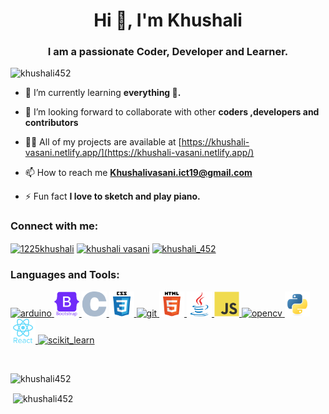 
<h1 align="center">Hi 👋, I'm Khushali</h1>
<h3 align="center">I am a passionate Coder, Developer and Learner.</h3>

<p align="left"> <img src="https://komarev.com/ghpvc/?username=khushali452&label=Profile%20views&color=0e75b6&style=flat" alt="khushali452" /> </p>

- 🌱 I’m currently learning **everything 🤣.**

- 👯 I’m looking forward to collaborate with other **coders ,developers and contributors**

- 👨‍💻 All of my projects are available at [https://khushali-vasani.netlify.app/](https://khushali-vasani.netlify.app/)

- 📫 How to reach me **Khushalivasani.ict19@gmail.com**

- ⚡ Fun fact **I love to sketch and play piano.**

<h3 align="left">Connect with me:</h3>
<p align="left">
<a href="https://twitter.com/1225khushali" target="blank"><img align="center" src="https://cdn.jsdelivr.net/npm/simple-icons@3.0.1/icons/twitter.svg" alt="1225khushali" height="30" width="40" /></a>
<a href="https://linkedin.com/in/khushali vasani" target="blank"><img align="center" src="https://cdn.jsdelivr.net/npm/simple-icons@3.0.1/icons/linkedin.svg" alt="khushali vasani" height="30" width="40" /></a>
<a href="https://instagram.com/khushali_452" target="blank"><img align="center" src="https://cdn.jsdelivr.net/npm/simple-icons@3.0.1/icons/instagram.svg" alt="khushali_452" height="30" width="40" /></a>
</p>

<h3 align="left">Languages and Tools:</h3>
<p align="left"> <a href="https://www.arduino.cc/" target="_blank"> <img src="https://cdn.worldvectorlogo.com/logos/arduino-1.svg" alt="arduino" width="40" height="40"/> </a> <a href="https://getbootstrap.com" target="_blank"> <img src="https://raw.githubusercontent.com/devicons/devicon/master/icons/bootstrap/bootstrap-plain-wordmark.svg" alt="bootstrap" width="40" height="40"/> </a> <a href="https://www.cprogramming.com/" target="_blank"> <img src="https://raw.githubusercontent.com/devicons/devicon/master/icons/c/c-original.svg" alt="c" width="40" height="40"/> </a> <a href="https://www.w3schools.com/css/" target="_blank"> <img src="https://raw.githubusercontent.com/devicons/devicon/master/icons/css3/css3-original-wordmark.svg" alt="css3" width="40" height="40"/> </a> <a href="https://git-scm.com/" target="_blank"> <img src="https://www.vectorlogo.zone/logos/git-scm/git-scm-icon.svg" alt="git" width="40" height="40"/> </a> <a href="https://www.w3.org/html/" target="_blank"> <img src="https://raw.githubusercontent.com/devicons/devicon/master/icons/html5/html5-original-wordmark.svg" alt="html5" width="40" height="40"/> </a> <a href="https://www.java.com" target="_blank"> <img src="https://raw.githubusercontent.com/devicons/devicon/master/icons/java/java-original.svg" alt="java" width="40" height="40"/> </a> <a href="https://developer.mozilla.org/en-US/docs/Web/JavaScript" target="_blank"> <img src="https://raw.githubusercontent.com/devicons/devicon/master/icons/javascript/javascript-original.svg" alt="javascript" width="40" height="40"/> </a> <a href="https://opencv.org/" target="_blank"> <img src="https://www.vectorlogo.zone/logos/opencv/opencv-icon.svg" alt="opencv" width="40" height="40"/> </a> <a href="https://www.python.org" target="_blank"> <img src="https://raw.githubusercontent.com/devicons/devicon/master/icons/python/python-original.svg" alt="python" width="40" height="40"/> </a> <a href="https://reactjs.org/" target="_blank"> <img src="https://raw.githubusercontent.com/devicons/devicon/master/icons/react/react-original-wordmark.svg" alt="react" width="40" height="40"/> </a> <a href="https://scikit-learn.org/" target="_blank"> <img src="https://upload.wikimedia.org/wikipedia/commons/0/05/Scikit_learn_logo_small.svg" alt="scikit_learn" width="40" height="40"/> </a> </p>
<br>
<p><img align="left" src="https://github-readme-stats.vercel.app/api/top-langs?username=khushali452&show_icons=true&locale=en&layout=compact" alt="khushali452" /></p>
<br>

<p>&nbsp;<img align="center" src="https://github-readme-stats.vercel.app/api?username=khushali452&show_icons=true&locale=en" alt="khushali452" /></p>


